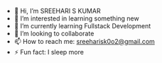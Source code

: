 - 👋 Hi, I’m SREEHARI S KUMAR
- 👀 I’m interested in learning something new
- 🌱 I’m currently learning Fullstack Development
- 💞️ I’m looking to collaborate 
- 📫 How to reach me: sreeharisk0o2@gmail.com
- ⚡ Fun fact: I sleep more

<!---
Sreehari0o4/Sreehari0o4 is a ✨ special ✨ repository because its `README.md` (this file) appears on your GitHub profile.
You can click the Preview link to take a look at your changes.
--->
